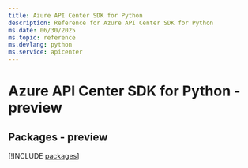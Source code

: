 ```yaml
---
title: Azure API Center SDK for Python
description: Reference for Azure API Center SDK for Python
ms.date: 06/30/2025
ms.topic: reference
ms.devlang: python
ms.service: apicenter
---
```

# Azure API Center SDK for Python - preview
## Packages - preview
[!INCLUDE [packages](api-center-index.md)]